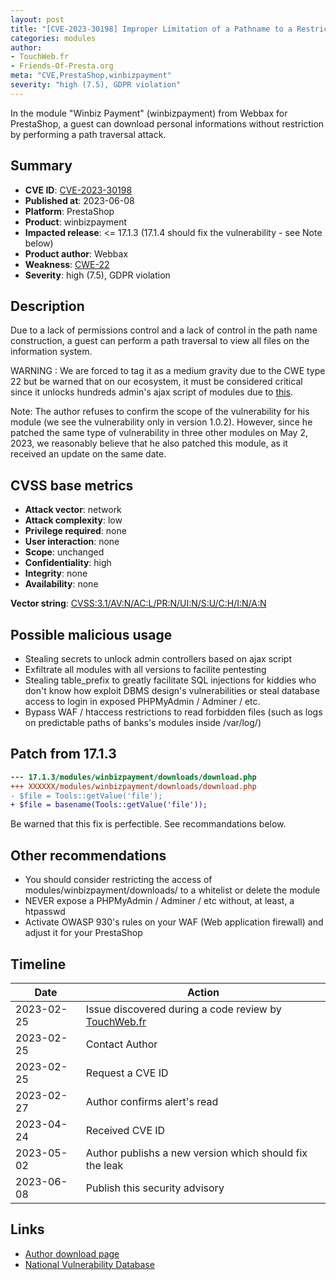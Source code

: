 ```yaml
---
layout: post
title: "[CVE-2023-30198] Improper Limitation of a Pathname to a Restricted Directory in Webbax - Winbiz Payment module for PrestaShop"
categories: modules
author:
- TouchWeb.fr
- Friends-Of-Presta.org
meta: "CVE,PrestaShop,winbizpayment"
severity: "high (7.5), GDPR violation"
---
```


In the module "Winbiz Payment" (winbizpayment) from Webbax for PrestaShop, a guest can download personal informations without restriction by performing a path traversal attack.

## Summary

* **CVE ID**: [CVE-2023-30198](https://cve.mitre.org/cgi-bin/cvename.cgi?name=CVE-2023-30198)
* **Published at**: 2023-06-08
* **Platform**: PrestaShop
* **Product**: winbizpayment
* **Impacted release**: <= 17.1.3 (17.1.4 should fix the vulnerability - see Note below)
* **Product author**: Webbax
* **Weakness**: [CWE-22](https://cwe.mitre.org/data/definitions/22.html)
* **Severity**: high (7.5), GDPR violation

## Description

Due to a lack of permissions control and a lack of control in the path name construction, a guest can perform a path traversal to view all files on the information system.

WARNING : We are forced to tag it as a medium gravity due to the CWE type 22 but be warned that on our ecosystem, it must be considered critical since it unlocks hundreds admin's ajax script of modules due to [this](https://github.com/PrestaShop/PrestaShop/blob/6c05518b807d014ee8edb811041e3de232520c28/classes/Tools.php#L1247).

Note: The author refuses to confirm the scope of the vulnerability for his module (we see the vulnerability only in version 1.0.2). However, since he patched the same type of vulnerability in three other modules on May 2, 2023, we reasonably believe that he also patched this module, as it received an update on the same date.

## CVSS base metrics

* **Attack vector**: network
* **Attack complexity**: low
* **Privilege required**: none
* **User interaction**: none
* **Scope**: unchanged
* **Confidentiality**: high
* **Integrity**: none
* **Availability**: none

**Vector string**: [CVSS:3.1/AV:N/AC:L/PR:N/UI:N/S:U/C:H/I:N/A:N](https://nvd.nist.gov/vuln-metrics/cvss/v3-calculator?vector=AV:N/AC:L/PR:N/UI:N/S:U/C:H/I:N/A:N)

## Possible malicious usage

* Stealing secrets to unlock admin controllers based on ajax script
* Exfiltrate all modules with all versions to facilite pentesting
* Stealing table_prefix to greatly facilitate SQL injections for kiddies who don't know how exploit DBMS design's vulnerabilities or steal database access to login in exposed PHPMyAdmin / Adminer / etc.
* Bypass WAF / htaccess restrictions to read forbidden files (such as logs on predictable paths of banks's modules inside /var/log/)


## Patch from 17.1.3

```diff
--- 17.1.3/modules/winbizpayment/downloads/download.php
+++ XXXXXX/modules/winbizpayment/downloads/download.php
- $file = Tools::getValue('file');
+ $file = basename(Tools::getValue('file'));
```

Be warned that this fix is perfectible. See recommandations below.

## Other recommendations

* You should consider restricting the access of modules/winbizpayment/downloads/ to a whitelist or delete the module
* NEVER expose a PHPMyAdmin / Adminer / etc without, at least, a htpasswd
* Activate OWASP 930's rules on your WAF (Web application firewall) and adjust it for your PrestaShop

## Timeline

| Date | Action |
|--|--|
| 2023-02-25 | Issue discovered during a code review by [TouchWeb.fr](https://www.touchweb.fr) |
| 2023-02-25 | Contact Author |
| 2023-02-25 | Request a CVE ID |
| 2023-02-27 | Author confirms alert's read |
| 2023-04-24 | Received CVE ID |
| 2023-05-02 | Author publishs a new version which should fix the leak |
| 2023-06-08 | Publish this security advisory |

## Links

* [Author download page](https://shop.webbax.ch/modules-pour-winbiz/136-module-prestashop-winbiz-payment.html)
* [National Vulnerability Database](https://nvd.nist.gov/vuln/detail/CVE-2023-30198)
